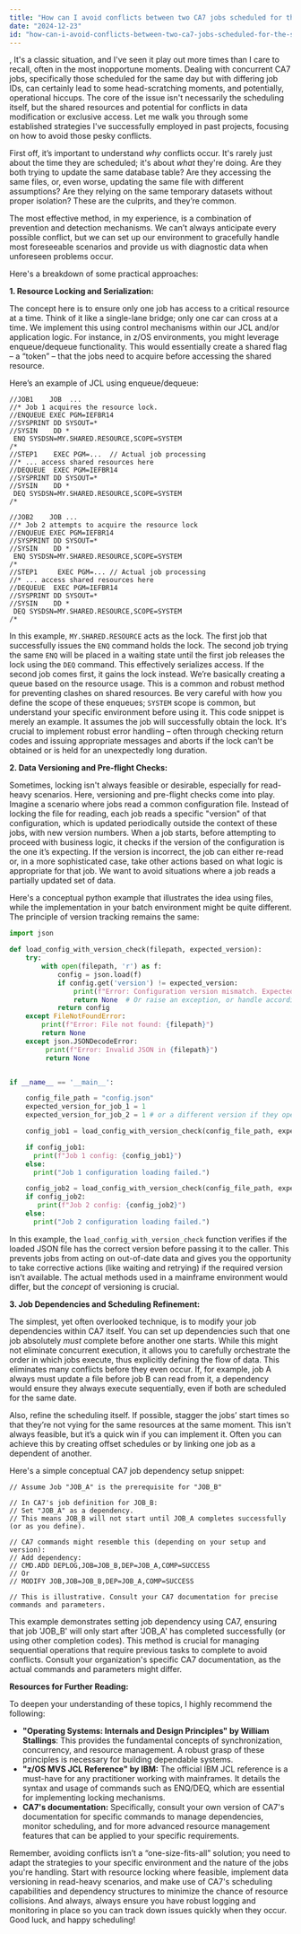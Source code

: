 ```yaml
---
title: "How can I avoid conflicts between two CA7 jobs scheduled for the same day with different IDs?"
date: "2024-12-23"
id: "how-can-i-avoid-conflicts-between-two-ca7-jobs-scheduled-for-the-same-day-with-different-ids"
---
```


,  It's a classic situation, and I've seen it play out more times than I care to recall, often in the most inopportune moments. Dealing with concurrent CA7 jobs, specifically those scheduled for the same day but with differing job IDs, can certainly lead to some head-scratching moments, and potentially, operational hiccups. The core of the issue isn't necessarily the scheduling itself, but the shared resources and potential for conflicts in data modification or exclusive access. Let me walk you through some established strategies I've successfully employed in past projects, focusing on how to avoid those pesky conflicts.

First off, it’s important to understand *why* conflicts occur. It's rarely just about the time they are scheduled; it's about *what* they're doing. Are they both trying to update the same database table? Are they accessing the same files, or, even worse, updating the same file with different assumptions? Are they relying on the same temporary datasets without proper isolation? These are the culprits, and they’re common.

The most effective method, in my experience, is a combination of prevention and detection mechanisms. We can’t always anticipate every possible conflict, but we can set up our environment to gracefully handle most foreseeable scenarios and provide us with diagnostic data when unforeseen problems occur.

Here's a breakdown of some practical approaches:

**1. Resource Locking and Serialization:**

The concept here is to ensure only one job has access to a critical resource at a time. Think of it like a single-lane bridge; only one car can cross at a time. We implement this using control mechanisms within our JCL and/or application logic. For instance, in z/OS environments, you might leverage enqueue/dequeue functionality. This would essentially create a shared flag – a “token” – that the jobs need to acquire before accessing the shared resource.

Here’s an example of JCL using enqueue/dequeue:

```jcl
//JOB1    JOB  ...
//* Job 1 acquires the resource lock.
//ENQUEUE EXEC PGM=IEFBR14
//SYSPRINT DD SYSOUT=*
//SYSIN    DD *
 ENQ SYSDSN=MY.SHARED.RESOURCE,SCOPE=SYSTEM
/*
//STEP1    EXEC PGM=...  // Actual job processing
//* ... access shared resources here
//DEQUEUE  EXEC PGM=IEFBR14
//SYSPRINT DD SYSOUT=*
//SYSIN    DD *
 DEQ SYSDSN=MY.SHARED.RESOURCE,SCOPE=SYSTEM
/*
```
```jcl
//JOB2    JOB ...
//* Job 2 attempts to acquire the resource lock
//ENQUEUE EXEC PGM=IEFBR14
//SYSPRINT DD SYSOUT=*
//SYSIN    DD *
 ENQ SYSDSN=MY.SHARED.RESOURCE,SCOPE=SYSTEM
/*
//STEP1     EXEC PGM=... // Actual job processing
//* ... access shared resources here
//DEQUEUE  EXEC PGM=IEFBR14
//SYSPRINT DD SYSOUT=*
//SYSIN    DD *
 DEQ SYSDSN=MY.SHARED.RESOURCE,SCOPE=SYSTEM
/*
```

In this example, `MY.SHARED.RESOURCE` acts as the lock. The first job that successfully issues the `ENQ` command holds the lock. The second job trying the same `ENQ` will be placed in a waiting state until the first job releases the lock using the `DEQ` command. This effectively serializes access. If the second job comes first, it gains the lock instead. We’re basically creating a queue based on the resource usage. This is a common and robust method for preventing clashes on shared resources. Be very careful with how you define the scope of these enqueues; `SYSTEM` scope is common, but understand your specific environment before using it. This code snippet is merely an example. It assumes the job will successfully obtain the lock. It's crucial to implement robust error handling – often through checking return codes and issuing appropriate messages and aborts if the lock can’t be obtained or is held for an unexpectedly long duration.

**2. Data Versioning and Pre-flight Checks:**

Sometimes, locking isn't always feasible or desirable, especially for read-heavy scenarios. Here, versioning and pre-flight checks come into play. Imagine a scenario where jobs read a common configuration file. Instead of locking the file for reading, each job reads a specific "version" of that configuration, which is updated periodically outside the context of these jobs, with new version numbers. When a job starts, before attempting to proceed with business logic, it checks if the version of the configuration is the one it’s expecting. If the version is incorrect, the job can either re-read or, in a more sophisticated case, take other actions based on what logic is appropriate for that job. We want to avoid situations where a job reads a partially updated set of data.

Here's a conceptual python example that illustrates the idea using files, while the implementation in your batch environment might be quite different. The principle of version tracking remains the same:

```python
import json

def load_config_with_version_check(filepath, expected_version):
    try:
        with open(filepath, 'r') as f:
            config = json.load(f)
            if config.get('version') != expected_version:
                print(f"Error: Configuration version mismatch. Expected {expected_version}, found {config.get('version')}")
                return None  # Or raise an exception, or handle accordingly.
            return config
    except FileNotFoundError:
        print(f"Error: File not found: {filepath}")
        return None
    except json.JSONDecodeError:
         print(f"Error: Invalid JSON in {filepath}")
         return None


if __name__ == '__main__':

    config_file_path = "config.json"
    expected_version_for_job_1 = 1
    expected_version_for_job_2 = 1 # or a different version if they operate on different config snapshots

    config_job1 = load_config_with_version_check(config_file_path, expected_version_for_job_1)

    if config_job1:
      print(f"Job 1 config: {config_job1}")
    else:
      print("Job 1 configuration loading failed.")

    config_job2 = load_config_with_version_check(config_file_path, expected_version_for_job_2)
    if config_job2:
       print(f"Job 2 config: {config_job2}")
    else:
      print("Job 2 configuration loading failed.")
```

In this example, the `load_config_with_version_check` function verifies if the loaded JSON file has the correct version before passing it to the caller. This prevents jobs from acting on out-of-date data and gives you the opportunity to take corrective actions (like waiting and retrying) if the required version isn’t available. The actual methods used in a mainframe environment would differ, but the *concept* of versioning is crucial.

**3. Job Dependencies and Scheduling Refinement:**

The simplest, yet often overlooked technique, is to modify your job dependencies within CA7 itself. You can set up dependencies such that one job absolutely *must* complete before another one starts. While this might not eliminate concurrent execution, it allows you to carefully orchestrate the order in which jobs execute, thus explicitly defining the flow of data. This eliminates many conflicts before they even occur. If, for example, job A always must update a file before job B can read from it, a dependency would ensure they always execute sequentially, even if both are scheduled for the same date.

Also, refine the scheduling itself. If possible, stagger the jobs’ start times so that they’re not vying for the same resources at the same moment. This isn't always feasible, but it’s a quick win if you can implement it. Often you can achieve this by creating offset schedules or by linking one job as a dependent of another.

Here's a simple conceptual CA7 job dependency setup snippet:

```
// Assume Job "JOB_A" is the prerequisite for "JOB_B"

// In CA7's job definition for JOB_B:
// Set "JOB_A" as a dependency.
// This means JOB_B will not start until JOB_A completes successfully (or as you define).

// CA7 commands might resemble this (depending on your setup and version):
// Add dependency:
// CMD.ADD DEPLOG,JOB=JOB_B,DEP=JOB_A,COMP=SUCCESS
// Or
// MODIFY JOB,JOB=JOB_B,DEP=JOB_A,COMP=SUCCESS

// This is illustrative. Consult your CA7 documentation for precise commands and parameters.

```

This example demonstrates setting job dependency using CA7, ensuring that job 'JOB_B' will only start after 'JOB_A' has completed successfully (or using other completion codes). This method is crucial for managing sequential operations that require previous tasks to complete to avoid conflicts. Consult your organization's specific CA7 documentation, as the actual commands and parameters might differ.

**Resources for Further Reading:**

To deepen your understanding of these topics, I highly recommend the following:

*   **"Operating Systems: Internals and Design Principles" by William Stallings**: This provides the fundamental concepts of synchronization, concurrency, and resource management. A robust grasp of these principles is necessary for building dependable systems.
*   **"z/OS MVS JCL Reference" by IBM:** The official IBM JCL reference is a must-have for any practitioner working with mainframes. It details the syntax and usage of commands such as ENQ/DEQ, which are essential for implementing locking mechanisms.
*    **CA7's documentation:** Specifically, consult your own version of CA7's documentation for specific commands to manage dependencies, monitor scheduling, and for more advanced resource management features that can be applied to your specific requirements.

Remember, avoiding conflicts isn’t a “one-size-fits-all” solution; you need to adapt the strategies to your specific environment and the nature of the jobs you're handling. Start with resource locking where feasible, implement data versioning in read-heavy scenarios, and make use of CA7's scheduling capabilities and dependency structures to minimize the chance of resource collisions. And always, always ensure you have robust logging and monitoring in place so you can track down issues quickly when they occur. Good luck, and happy scheduling!
